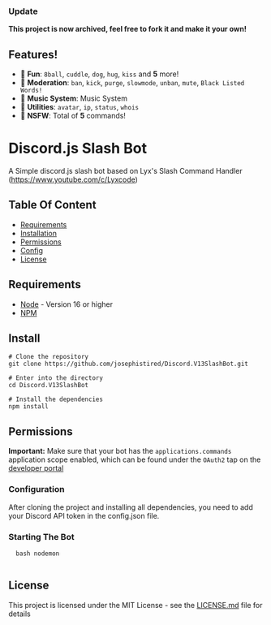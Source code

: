 ### Update ###
**This project is now archived, feel free to fork it and make it your own!**

## Features!

*   🎉  **Fun**: `8ball`, `cuddle`, `dog`, `hug`, `kiss` and **5** more! 
*   🚓  **Moderation**: `ban`, `kick`, `purge`, `slowmode`, `unban`, `mute`, `Black Listed Words!`
*   🎵  **Music System**:  Music System
*   🔨  **Utilities**: `avatar`, `ip`, `status`, `whois`
*   🔞  **NSFW**: Total of **5** commands!

# Discord.js Slash Bot

A Simple discord.js slash bot based on Lyx's Slash Command Handler (https://www.youtube.com/c/Lyxcode) 

## Table Of Content

* [Requirements](#requirements)
* [Installation](#install)
* [Permissions](#permissions)
* [Config](#configuration)
* [License](#license)

## Requirements

- [Node](https://nodejs.org/en/) - Version 16 or higher
- [NPM](https://www.npmjs.com/) 

## Install

```
# Clone the repository
git clone https://github.com/josephistired/Discord.V13SlashBot.git

# Enter into the directory
cd Discord.V13SlashBot

# Install the dependencies
npm install
```

## Permissions

**Important:** Make sure that your bot has the `applications.commands` application scope enabled, which can be found under the `OAuth2` tap on the [developer portal](https://discord.com/developers/applications/)

### Configuration

After cloning the project and installing all dependencies, you need to add your Discord API token in the config.json file.

### Starting The Bot
```
  bash nodemon
  
```


## License 

This project is licensed under the MIT License - see the [LICENSE.md](LICENSE) file for details
